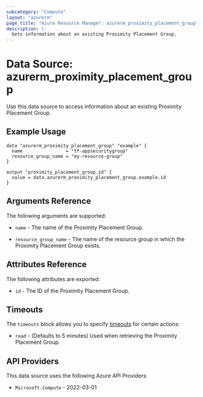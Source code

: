 ```yaml
---
subcategory: "Compute"
layout: "azurerm"
page_title: "Azure Resource Manager: azurerm_proximity_placement_group"
description: |-
  Gets information about an existing Proximity Placement Group.
---
```


# Data Source: azurerm_proximity_placement_group

Use this data source to access information about an existing Proximity Placement Group.

## Example Usage

```hcl
data "azurerm_proximity_placement_group" "example" {
  name                = "tf-appsecuritygroup"
  resource_group_name = "my-resource-group"
}

output "proximity_placement_group_id" {
  value = data.azurerm_proximity_placement_group.example.id
}
```

## Arguments Reference

The following arguments are supported:

* `name` - The name of the Proximity Placement Group.

* `resource_group_name` - The name of the resource group in which the Proximity Placement Group exists.

## Attributes Reference

The following attributes are exported:

* `id` - The ID of the Proximity Placement Group.

## Timeouts

The `timeouts` block allows you to specify [timeouts](https://developer.hashicorp.com/terraform/language/resources/configure#define-operation-timeouts) for certain actions:

* `read` - (Defaults to 5 minutes) Used when retrieving the Proximity Placement Group.

## API Providers
<!-- This section is generated, changes will be overwritten -->
This data source uses the following Azure API Providers:

* `Microsoft.Compute` - 2022-03-01
